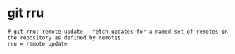 # git rru

```gitconfig
# git rru: remote update - fetch updates for a named set of remotes in the repository as defined by remotes.
rru = remote update
```